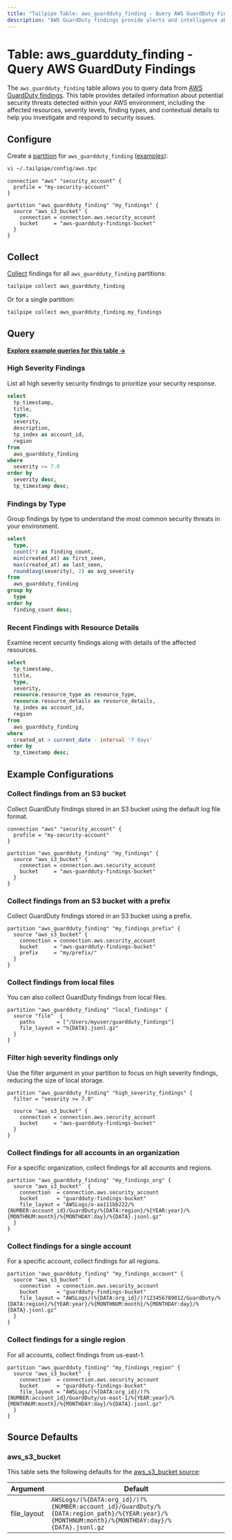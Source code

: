 ```yaml
---
title: "Tailpipe Table: aws_guardduty_finding - Query AWS GuardDuty Findings"
description: "AWS GuardDuty findings provide alerts and intelligence about potential security threats and suspicious activities detected in your AWS environment."
---
```


# Table: aws_guardduty_finding - Query AWS GuardDuty Findings

The `aws_guardduty_finding` table allows you to query data from [AWS GuardDuty findings](https://docs.aws.amazon.com/guardduty/latest/ug/guardduty_findings.html). This table provides detailed information about potential security threats detected within your AWS environment, including the affected resources, severity levels, finding types, and contextual details to help you investigate and respond to security issues.

## Configure

Create a [partition](https://tailpipe.io/docs/manage/partition) for `aws_guardduty_finding` ([examples](https://hub.tailpipe.io/plugins/turbot/aws/tables/aws_guardduty_finding#example-configurations)):

```sh
vi ~/.tailpipe/config/aws.tpc
```

```hcl
connection "aws" "security_account" {
  profile = "my-security-account"
}

partition "aws_guardduty_finding" "my_findings" {
  source "aws_s3_bucket" {
    connection = connection.aws.security_account
    bucket     = "aws-guardduty-findings-bucket"
  }
}
```

## Collect

[Collect](https://tailpipe.io/docs/manage/collection) findings for all `aws_guardduty_finding` partitions:

```sh
tailpipe collect aws_guardduty_finding
```

Or for a single partition:

```sh
tailpipe collect aws_guardduty_finding.my_findings
```

## Query

**[Explore example queries for this table →](https://hub.tailpipe.io/plugins/turbot/aws/queries/aws_guardduty_finding)**

### High Severity Findings

List all high severity security findings to prioritize your security response.

```sql
select
  tp_timestamp,
  title,
  type,
  severity,
  description,
  tp_index as account_id,
  region
from
  aws_guardduty_finding
where
  severity >= 7.0
order by
  severity desc,
  tp_timestamp desc;
```

### Findings by Type

Group findings by type to understand the most common security threats in your environment.

```sql
select
  type,
  count(*) as finding_count,
  min(created_at) as first_seen,
  max(created_at) as last_seen,
  round(avg(severity), 2) as avg_severity
from
  aws_guardduty_finding
group by
  type
order by
  finding_count desc;
```

### Recent Findings with Resource Details

Examine recent security findings along with details of the affected resources.

```sql
select
  tp_timestamp,
  title,
  type,
  severity,
  resource.resource_type as resource_type,
  resource.resource_details as resource_details,
  tp_index as account_id,
  region
from
  aws_guardduty_finding
where
  created_at > current_date - interval '7 days'
order by
  tp_timestamp desc;
```

## Example Configurations

### Collect findings from an S3 bucket

Collect GuardDuty findings stored in an S3 bucket using the default log file format.

```hcl
connection "aws" "security_account" {
  profile = "my-security-account"
}

partition "aws_guardduty_finding" "my_findings" {
  source "aws_s3_bucket" {
    connection = connection.aws.security_account
    bucket     = "aws-guardduty-findings-bucket"
  }
}
```

### Collect findings from an S3 bucket with a prefix

Collect GuardDuty findings stored in an S3 bucket using a prefix.

```hcl
partition "aws_guardduty_finding" "my_findings_prefix" {
  source "aws_s3_bucket" {
    connection = connection.aws.security_account
    bucket     = "aws-guardduty-findings-bucket"
    prefix     = "my/prefix/"
  }
}
```

### Collect findings from local files

You can also collect GuardDuty findings from local files.

```hcl
partition "aws_guardduty_finding" "local_findings" {
  source "file"  {
    paths       = ["/Users/myuser/guardduty_findings"]
    file_layout = "%{DATA}.jsonl.gz"
  }
}
```

### Filter high severity findings only

Use the filter argument in your partition to focus on high severity findings, reducing the size of local storage.

```hcl
partition "aws_guardduty_finding" "high_severity_findings" {
  filter = "severity >= 7.0"

  source "aws_s3_bucket" {
    connection = connection.aws.security_account
    bucket     = "aws-guardduty-findings-bucket"
  }
}
```

### Collect findings for all accounts in an organization

For a specific organization, collect findings for all accounts and regions.

```hcl
partition "aws_guardduty_finding" "my_findings_org" {
  source "aws_s3_bucket"  {
    connection  = connection.aws.security_account
    bucket      = "guardduty-findings-bucket"
    file_layout = "AWSLogs/o-aa111bb222/%{NUMBER:account_id}/GuardDuty/%{DATA:region}/%{YEAR:year}/%{MONTHNUM:month}/%{MONTHDAY:day}/%{DATA}.jsonl.gz"
  }
}
```

### Collect findings for a single account

For a specific account, collect findings for all regions.

```hcl
partition "aws_guardduty_finding" "my_findings_account" {
  source "aws_s3_bucket"  {
    connection  = connection.aws.security_account
    bucket      = "guardduty-findings-bucket"
    file_layout = "AWSLogs/(%{DATA:org_id}/)?123456789012/GuardDuty/%{DATA:region}/%{YEAR:year}/%{MONTHNUM:month}/%{MONTHDAY:day}/%{DATA}.jsonl.gz"
  }
}
```

### Collect findings for a single region

For all accounts, collect findings from us-east-1.

```hcl
partition "aws_guardduty_finding" "my_findings_region" {
  source "aws_s3_bucket"  {
    connection  = connection.aws.security_account
    bucket      = "guardduty-findings-bucket"
    file_layout = "AWSLogs/(%{DATA:org_id}/)?%{NUMBER:account_id}/GuardDuty/us-east-1/%{YEAR:year}/%{MONTHNUM:month}/%{MONTHDAY:day}/%{DATA}.jsonl.gz"
  }
}
```

## Source Defaults

### aws_s3_bucket

This table sets the following defaults for the [aws_s3_bucket source](https://hub.tailpipe.io/plugins/turbot/aws/sources/aws_s3_bucket#arguments):

| Argument      | Default |
|--------------|---------|
| file_layout  | `AWSLogs/(%{DATA:org_id}/)?%{NUMBER:account_id}/GuardDuty/%{DATA:region_path}/%{YEAR:year}/%{MONTHNUM:month}/%{MONTHDAY:day}/%{DATA}.jsonl.gz` |

